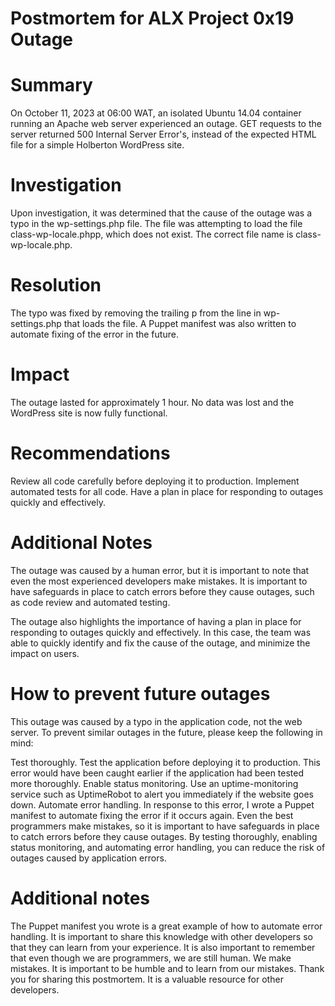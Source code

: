 # Postmortem for ALX Project 0x19 Outage

# Summary

On October 11, 2023 at 06:00 WAT, an isolated Ubuntu 14.04 container running an Apache web server experienced an outage. GET requests to the server returned 500 Internal Server Error's, instead of the expected HTML file for a simple Holberton WordPress site.

# Investigation

Upon investigation, it was determined that the cause of the outage was a typo in the wp-settings.php file. The file was attempting to load the file class-wp-locale.phpp, which does not exist. The correct file name is class-wp-locale.php.

# Resolution

The typo was fixed by removing the trailing p from the line in wp-settings.php that loads the file. A Puppet manifest was also written to automate fixing of the error in the future.

# Impact

The outage lasted for approximately 1 hour. No data was lost and the WordPress site is now fully functional.

# Recommendations

Review all code carefully before deploying it to production.
Implement automated tests for all code.
Have a plan in place for responding to outages quickly and effectively.


# Additional Notes

The outage was caused by a human error, but it is important to note that even the most experienced developers make mistakes. It is important to have safeguards in place to catch errors before they cause outages, such as code review and automated testing.

The outage also highlights the importance of having a plan in place for responding to outages quickly and effectively. In this case, the team was able to quickly identify and fix the cause of the outage, and minimize the impact on users.

# How to prevent future outages

This outage was caused by a typo in the application code, not the web server. To prevent similar outages in the future, please keep the following in mind:

Test thoroughly. Test the application before deploying it to production. This error would have been caught earlier if the application had been tested more thoroughly.
Enable status monitoring. Use an uptime-monitoring service such as UptimeRobot to alert you immediately if the website goes down.
Automate error handling. In response to this error, I wrote a Puppet manifest to automate fixing the error if it occurs again.
Even the best programmers make mistakes, so it is important to have safeguards in place to catch errors before they cause outages. By testing thoroughly, enabling status monitoring, and automating error handling, you can reduce the risk of outages caused by application errors.

# Additional notes

The Puppet manifest you wrote is a great example of how to automate error handling. It is important to share this knowledge with other developers so that they can learn from your experience.
It is also important to remember that even though we are programmers, we are still human. We make mistakes. It is important to be humble and to learn from our mistakes.
Thank you for sharing this postmortem. It is a valuable resource for other developers.

